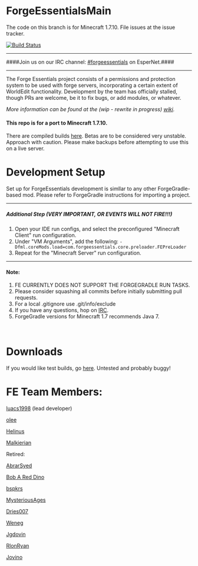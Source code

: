 ForgeEssentialsMain
===================

The code on this branch is for Minecraft 1.7.10. File issues at the issue tracker.

[![Build Status][master]][travis]

*******************
####Join us on our IRC channel: [#forgeessentials][irc] on EsperNet.####
*******************

The Forge Essentials project consists of a permissions and protection system to be used with forge servers, incorporating a certain extent of WorldEdit functionality. Development by the team has officially stalled, though PRs are welcome, be it to fix bugs, or add modules, or whatever.

*More information can be found at the (wip - rewrite in progress) [wiki](https://github.com/ForgeEssentials/ForgeEssentialsMain/wiki).*

#### This repo is for a port to Minecraft 1.7.10. ####
There are compiled builds [here][build].
Betas are to be considered very unstable. Approach with caution. Please make backups before attempting to use this on a live server.

Development Setup
=================
Set up for ForgeEssentials development is simllar to any other ForgeGradle-based mod. Please refer to ForgeGradle instructions for importing a project.

*******************
##### Additional Step (VERY IMPORTANT, OR EVENTS WILL NOT FIRE!!!) #####

1. Open your IDE run configs, and select the preconfigured "Minecraft Client" run configuration.
2. Under "VM Arguments", add the following:
    `-Dfml.coreMods.load=com.forgeessentials.core.preloader.FEPreLoader`
3. Repeat for the "Minecraft Server" run configuration.

*******************

#### Note:  ####

1. FE CURRENTLY DOES NOT SUPPORT THE FORGEGRADLE RUN TASKS.
2. Please consider squashing all commits before initially submitting pull requests.
2. For a local .gitignore use .git/info/exclude
3. If you have any questions, hop on [IRC][irc].
4. ForgeGradle versions for Minecraft 1.7 recommends Java 7.

<br>

Downloads
=========

If you would like test builds, go [here][build]. Untested and probably buggy!

FE Team Members:
================
<a href="https://github.com/luacs1998">luacs1998</a> (lead developer)

<a href="https://github.com/olee">olee</a>

<a href="https://github.com/helinus">Helinus</a>

<a href="https://github.com/Malkierian">Malkierian</a>

Retired:

<a href="https://github.com/AbrarSyed">AbrarSyed</a>

<a href="https://github.com/Bob-A-Red-Dino">Bob A Red Dino</a>

<a href="https://github.com/bspkrs">bspkrs</a>

<a href="https://github.com/MysteriousAges">MysteriousAges</a>

<a href="https://github.com/dries007">Dries007</a>

<a href="https://github.com/Weneg">Weneg</a>

<a href="https://github.com/Jgdovin">Jgdovin</a>

<a href="https://github.com/RlonRyan">RlonRyan</a>

<a href="https://github.com/jovino">Jovino</a>

[irc]: http://webchat.esper.net/?channels=forgeessentials&prompt=1
[build]: http://198.23.242.205:8080/job/ForgeEssentials/
[travis]: https://travis-ci.org/ForgeEssentials/ForgeEssentialsMain
[master]: https://travis-ci.org/ForgeEssentials/ForgeEssentialsMain.svg?branch=develop
